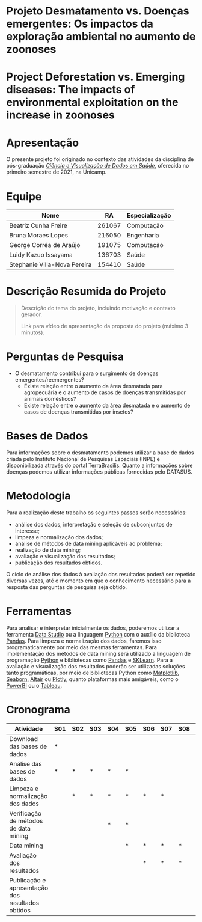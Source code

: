 # Projeto Desmatamento vs. Doenças emergentes: Os impactos da exploração ambiental no aumento de zoonoses
# Project Deforestation vs. Emerging diseases: The impacts of environmental exploitation on the increase in zoonoses

# Apresentação

O presente projeto foi originado no contexto das atividades da disciplina de pós-graduação [*Ciência e Visualização de Dados em Saúde*](https://github.com/datasci4health/home), oferecida no primeiro semestre de 2021, na Unicamp.

# Equipe
| Nome                         | RA     | Especialização |
|------------------------------|--------|----------------|
| Beatriz Cunha Freire         | 261067 | Computação |
| Bruna Moraes Lopes           | 216050 | Engenharia |
| George Corrêa de Araújo      | 191075 | Computação |
| Luidy Kazuo Issayama         | 136703 | Saúde |
| Stephanie Villa-Nova Pereira | 154410 | Saúde |

# Descrição Resumida do Projeto
> Descrição do tema do projeto, incluindo motivação e contexto gerador.
>
> Link para vídeo de apresentação da proposta do projeto (máximo 3 minutos).

# Perguntas de Pesquisa
- O desmatamento contribui para o surgimento de doenças emergentes/reemergentes?
  - Existe relação entre o aumento da área desmatada para agropecuária e o aumento de casos de doenças transmitidas por animais domésticos?
  - Existe relação entre o aumento da área desmatada e o aumento de casos de doenças transmitidas por insetos?

# Bases de Dados
Para informações sobre o desmatamento podemos utilizar a base de dados criada pelo Instituto Nacional de Pesquisas Espaciais (INPE) e disponibilizada através do portal TerraBrasilis. Quanto a informações sobre doenças podemos utilizar informações públicas fornecidas pelo DATASUS.

# Metodologia
Para a realização deste trabalho os seguintes passos serão necessários:
- análise dos dados, interpretação e seleção de subconjuntos de interesse;
- limpeza e normalização dos dados;
- análise de métodos de data mining aplicáveis ao problema;
- realização de data mining;
- avaliação e visualização dos resultados;
- publicação dos resultados obtidos.

O ciclo de análise dos dados à avaliação dos resultados poderá ser repetido diversas vezes, até o momento em que o conhecimento necessário para a resposta das perguntas de pesquisa seja obtido.

# Ferramentas
Para analisar e interpretar inicialmente os dados, poderemos utilizar a ferramenta [Data Studio](https://datastudio.google.com/) ou a linguagem [Python](https://www.python.org/) com o auxílio da biblioteca [Pandas](https://pandas.pydata.org/). Para limpeza e normalização dos dados, faremos isso programaticamente por meio das mesmas ferramentas. Para implementação dos métodos de data mining será utilizado a linguagem de programação [Python](https://www.python.org/) e bibliotecas como [Pandas](https://pandas.pydata.org/) e [SKLearn](https://scikit-learn.org/). Para a avaliação e visualização dos resultados poderão ser utilizadas soluções tanto programáticas, por meio de bibliotecas Python como [Matplotlib](https://matplotlib.org/), [Seaborn](https://seaborn.pydata.org/), [Altair](https://altair-viz.github.io/) ou [Plotly](https://plotly.com/python/), quanto plataformas mais amigáveis, como o [PowerBI](https://powerbi.microsoft.com/pt-br/) ou o [Tableau](https://www.tableau.com/pt-br).

# Cronograma
| Atividade                                         | S01 | S02 | S03 | S04 | S05 | S06 | S07 | S08 | S09 | S10 | S11 |
| ------------------------------------------------- | --- | --- | --- | --- | --- | --- | --- | --- | --- | --- | --- |
| Download das bases de dados                       |  *  |     |     |     |     |     |     |     |     |     |     |
| Análise das bases de dados                        |  *  |  *  |  *  |  *  |  *  |     |     |     |     |     |     |
| Limpeza e normalização dos dados                  |     |  *  |  *  |  *  |  *  |  *  |  *  |     |     |     |     |
| Verificação de métodos de data mining             |     |     |     |  *  |  *  |     |     |     |     |     |     |
| Data mining                                       |     |     |     |     |  *  |  *  |  *  |  *  |  *  |     |     |
| Avaliação dos resultados                          |     |     |     |     |     |  *  |  *  |  *  |  *  |     |     |
| Publicação e apresentação dos resultados obtidos  |     |     |     |     |     |     |     |     |     |  *  |  *  |
